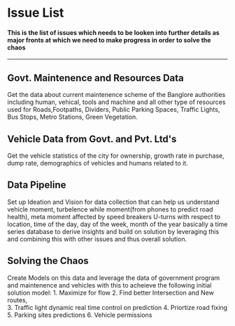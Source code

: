 # Issue List

#### This is the list of issues which needs to be looken into further details as major fronts at which we need to make progress in order to solve the chaos

- - - 

## Govt. Maintenence and Resources Data 
 Get the data about current maintenence scheme of the Banglore authorities including human, vehical, tools and machine and all other type of resources used for Roads,Footpaths, Dividers, Public Parking Spaces, Traffic Lights, Bus Stops, Metro Stations, Green Vegetation.

## Vehicle Data from Govt. and Pvt. Ltd's
Get the vehicle statistics of the city for ownership, growth rate in purchase, dump rate, demographics of vehicles and humans related to it. 

## Data Pipeline
Set up Ideation and Vision for data collection that can help us understand vehicle moment, turbelence while moment(from phones to predict road health), meta moment affected by speed breakers U-turns  with respect to location, time of the day, day of the week, month of the year basically a time series database to derive insights and build on solution by leveraging this and combining this with other issues and thus overall solution.

## Solving the Chaos
Create Models on this data and leverage the data of government program and maintenence and vehicles with this to acheieve the following initial solution model:
    1. Maximize for flow 
    2. Find better Intersection and New routes,   
    3. Traffic light dynamic real time control on prediction
    4. Priortize road fixing 
    5. Parking sites predictions
    6. Vehicle permissions
